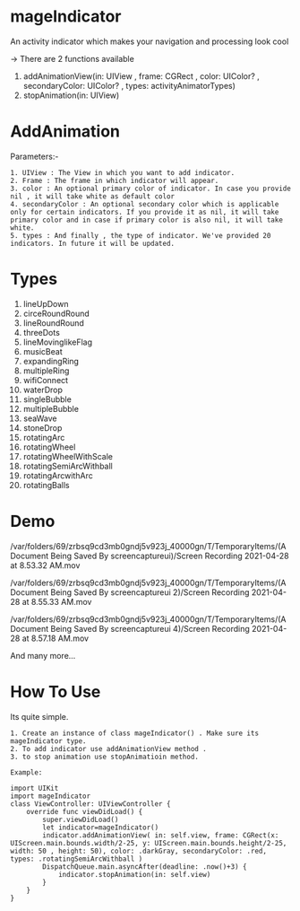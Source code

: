 # mageIndicator
An activity indicator which makes your navigation and processing look cool

-> There are 2 functions available

 1.  addAnimationView(in: UIView  , frame: CGRect , color: UIColor? , secondaryColor: UIColor? , types: activityAnimatorTypes)
 2.  stopAnimation(in: UIView)

# AddAnimation
 Parameters:-
 
    1. UIView : The View in which you want to add indicator.
    2. Frame : The frame in which indicator will appear.
    3. color : An optional primary color of indicator. In case you provide nil , it will take white as default color
    4. secondaryColor : An optional secondary color which is applicable only for certain indicators. If you provide it as nil, it will take primary color and in case if primary color is also nil, it will take white.
    5. types : And finally , the type of indicator. We've provided 20 indicators. In future it will be updated.
# Types

 1. lineUpDown
 2. circeRoundRound
 3. lineRoundRound
 4. threeDots
 5. lineMovinglikeFlag
 6. musicBeat
 7. expandingRing
 8. multipleRing
 9. wifiConnect
10. waterDrop
11. singleBubble
12. multipleBubble
13. seaWave
14. stoneDrop
15. rotatingArc
16. rotatingWheel
17. rotatingWheelWithScale
18. rotatingSemiArcWithball
19. rotatingArcwithArc
20. rotatingBalls

# Demo

/var/folders/69/zrbsq9cd3mb0gndj5v923j_40000gn/T/TemporaryItems/(A Document Being Saved By screencaptureui)/Screen Recording 2021-04-28 at 8.53.32 AM.mov

/var/folders/69/zrbsq9cd3mb0gndj5v923j_40000gn/T/TemporaryItems/(A Document Being Saved By screencaptureui 2)/Screen Recording 2021-04-28 at 8.55.33 AM.mov

/var/folders/69/zrbsq9cd3mb0gndj5v923j_40000gn/T/TemporaryItems/(A Document Being Saved By screencaptureui 4)/Screen Recording 2021-04-28 at 8.57.18 AM.mov

And many more...

# How To Use

Its quite simple.

    1. Create an instance of class mageIndicator() . Make sure its mageIndicator type.
    2. To add indicator use addAnimationView method .
    3. to stop animation use stopAnimatioin method.
    
    Example: 
    
    import UIKit
    import mageIndicator
    class ViewController: UIViewController {
        override func viewDidLoad() {
            super.viewDidLoad()
            let indicator=mageIndicator()
            indicator.addAnimationView( in: self.view, frame: CGRect(x: UIScreen.main.bounds.width/2-25, y: UIScreen.main.bounds.height/2-25, width: 50 , height: 50), color: .darkGray, secondaryColor: .red, types: .rotatingSemiArcWithball )
            DispatchQueue.main.asyncAfter(deadline: .now()+3) {
                indicator.stopAnimation(in: self.view)
            }
        }
    }


